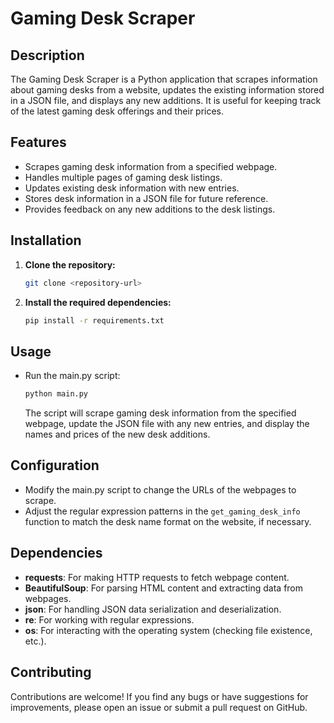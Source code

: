 # Gaming Desk Scraper

## Description
The Gaming Desk Scraper is a Python application that scrapes information about gaming desks from a website, updates the existing information stored in a JSON file, and displays any new additions. It is useful for keeping track of the latest gaming desk offerings and their prices.

## Features
- Scrapes gaming desk information from a specified webpage.
- Handles multiple pages of gaming desk listings.
- Updates existing desk information with new entries.
- Stores desk information in a JSON file for future reference.
- Provides feedback on any new additions to the desk listings.

## Installation
1. **Clone the repository:**
    ```bash
    git clone <repository-url>
    ```

2. **Install the required dependencies:**
    ```bash
    pip install -r requirements.txt
    ```

## Usage
- Run the main.py script:
    ```bash
    python main.py
    ```
  The script will scrape gaming desk information from the specified webpage, update the JSON file with any new entries, and display the names and prices of the new desk additions.

## Configuration
- Modify the main.py script to change the URLs of the webpages to scrape.
- Adjust the regular expression patterns in the `get_gaming_desk_info` function to match the desk name format on the website, if necessary.

## Dependencies
- **requests**: For making HTTP requests to fetch webpage content.
- **BeautifulSoup**: For parsing HTML content and extracting data from webpages.
- **json**: For handling JSON data serialization and deserialization.
- **re**: For working with regular expressions.
- **os**: For interacting with the operating system (checking file existence, etc.).

## Contributing
Contributions are welcome! If you find any bugs or have suggestions for improvements, please open an issue or submit a pull request on GitHub.
